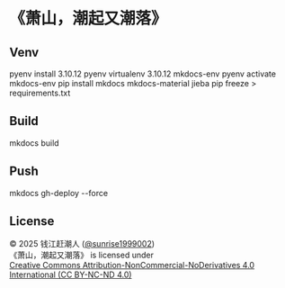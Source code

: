 # 《萧山，潮起又潮落》

## Venv

pyenv install 3.10.12
pyenv virtualenv 3.10.12 mkdocs-env
pyenv activate mkdocs-env
pip install mkdocs mkdocs-material jieba
pip freeze > requirements.txt

## Build

mkdocs build

## Push

mkdocs gh-deploy --force

## License

© 2025 钱江赶潮人 ([@sunrise1999002](https://github.com/sunrise1999002))  
《萧山，潮起又潮落》 is licensed under  
[Creative Commons Attribution-NonCommercial-NoDerivatives 4.0 International (CC BY-NC-ND 4.0)](https://creativecommons.org/licenses/by-nc-nd/4.0/)


